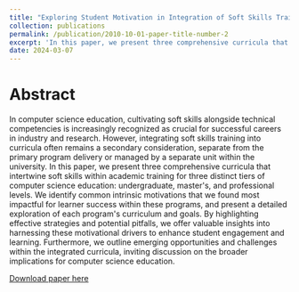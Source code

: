 ```yaml
---
title: "Exploring Student Motivation in Integration of Soft Skills Training within Three Levels of Computer Science Programs"
collection: publications
permalink: /publication/2010-10-01-paper-title-number-2
excerpt: 'In this paper, we present three comprehensive curricula that intertwine soft skills within academic training for three distinct tiers of computer science education: undergraduate, master's, and professional levels.'
date: 2024-03-07
---
```


Abstract
======
In computer science education, cultivating soft skills alongside technical competencies is increasingly recognized as crucial for successful careers in industry and research.  However, integrating soft skills training into curricula often remains a secondary consideration, separate from the primary program delivery or managed by a separate unit within the university. In this paper, we present three comprehensive curricula that intertwine soft skills within academic training for three distinct tiers of computer science education: undergraduate, master's, and professional levels. We identify common intrinsic motivations that we found most impactful for learner success within these programs, and present a detailed exploration of each program's curriculum and goals. By highlighting effective strategies and potential pitfalls, we offer valuable insights into harnessing these motivational drivers to enhance student engagement and learning. Furthermore, we outline emerging opportunities and challenges within the integrated curricula, inviting discussion on the broader implications for computer science education. 

[Download paper here](https://dl.acm.org/doi/pdf/10.1145/3626252.3630852)
